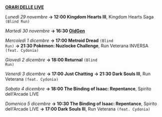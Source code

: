 <b><u>ORARI DELLE LIVE</u></b>

<i>Lunedì 29 novembre</i>
<b>→ 12:00 Kingdom Hearts III</b>, Kingdom Hearts Saga <code>(Blind Run)</code>

<i>Martedì 30 novembre</i>
<b>→ 16:30 <a href="https://www.twitch.tv/oldgenproject">OldGen</a></b>

<i>Mercoledì 1 dicembre</i>
<b>→ 17:00 Metroid Dread</b> <code>(Blind Run)</code>
<b>→ 21:30 Pokémon: Nuzlocke Challenge</b>, Run Veterana INVERSA <code>(feat. Cydonia)</code>

<i>Giovedì 2 dicembre</i>
<b>→ 18:00 Returnal</b> <code>(Blind Run)</code>

<i>Venerdì 3 dicembre</i>
<b>→ 17:00 Just Chatting</b>
<b>→ 21:30 Dark Souls III</b>, Run Veterana <code>(feat. Cydonia)</code>

<i>Sabato 4 dicembre</i>
<b>→ 18:00 The Binding of Isaac: Repentance</b>, Spirito dell'Arcade LIVE

<i>Domenica 5 dicembre</i>
<b>→ 10:30 The Binding of Isaac: Repentance</b>, Spirito dell'Arcade LIVE
<b>→ 17:00 Dark Souls III</b>, Run Veterana <code>(feat. Cydonia)</code>
